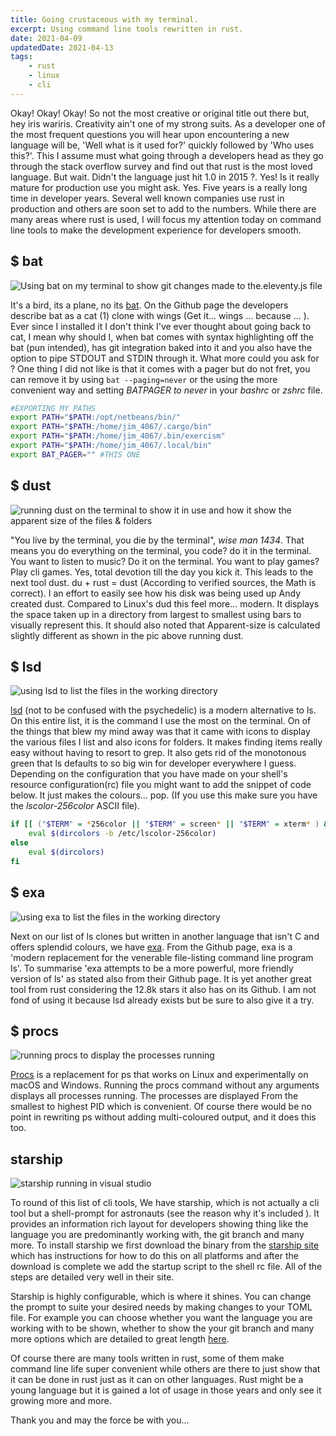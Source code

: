 ```yaml
---
title: Going crustaceous with my terminal.
excerpt: Using command line tools rewritten in rust.
date: 2021-04-09
updatedDate: 2021-04-13
tags:
    - rust
    - linux
    - cli
---
```


Okay! Okay! Okay! So not the most creative or original title out there but, hey iris wariris. Creativity ain't one of my strong suits. As a developer one of the most frequent questions you will hear upon encountering a new language will be, 'Well what is it used for?' quickly followed by 'Who uses this?'. This I assume must what going through a developers head as they go through the stack overflow survey and find out that rust is the most loved language. But wait. Didn't the language just hit 1.0 in 2015 ?. Yes! Is it really mature for production use you might ask. Yes. Five years is a really long time in developer years. Several well known companies use rust in production and others are soon set to add to the numbers. While there are many areas where rust is used, I will focus my attention today on command line tools to make the development experience for developers smooth.
<!-- more -->
## $ bat

![Using bat on my terminal to show git changes made to the.eleventy.js file](/going-crustaceous/bat-in-action.png)

<!-- ![Photograph of Dio.](/11r/uploads/bat-in-action.png 'Holy Diver') -->

It's a bird, its a plane, no its [bat](https://github.com/sharkdp/bat). On the Github page the developers describe bat as a cat (1) clone with wings (Get it... wings ... because ... ). Ever since I installed it I don't think I've ever thought about going back to cat, I mean why should I, when bat comes with syntax highlighting off the bat (pun intended), has git integration baked into it and you also have the option to pipe STDOUT and STDIN through it. What more could you ask for ? One thing I did not like is that it comes with a pager but do not fret, you can remove it by using `bat --paging=never` or the using the more convenient way and setting _BATPAGER to never_ in your _bashrc_ or _zshrc_ file.

```bash
#EXPORTING MY PATHS
export PATH="$PATH:/opt/netbeans/bin/"
export PATH="$PATH:/home/jim_4067/.cargo/bin"
export PATH="$PATH:/home/jim_4067/.bin/exercism"
export PATH="$PATH:/home/jim_4067/.local/bin"
export BAT_PAGER="" #THIS ONE
```

## $ dust

![running dust on the terminal to show it in use and how it show the apparent size of the files & folders](/going-crustaceous/dust-in-action.png)

"You live by the terminal, you die by the terminal", _wise man 1434_. That means you do everything on the terminal, you code? do it in the terminal. You want to listen to music? Do it on the terminal. You want to play games? Play cli games. Yes, total devotion till the day you kick it. This leads to the next tool dust. du + rust = dust (According to verified sources, the Math is correct). I an effort to easily see how his disk was being used up Andy created dust. Compared to Linux's dud this feel more... modern. It displays the space taken up in a directory from largest to smallest using bars to visually represent this. It should also noted that Apparent-size is calculated slightly different as shown in the pic above running dust.

## $ lsd

![using lsd to list the files in the working directory](/going-crustaceous/lsd-in-action.png)

[lsd](https://github.com/Peltoche/lsd) (not to be confused with the psychedelic) is a modern alternative to ls. On this entire list, it is the command I use the most on the terminal. On of the things that blew my mind away was that it came with icons to display the various files I list and also icons for folders. It makes finding items really easy without having to resort to grep. It also gets rid of the monotonous green that ls defaults to so big win for developer everywhere I guess. Depending on the configuration that you have made on your shell's resource configuration(rc) file you might want to add the snippet of code below. It just makes the colours... pop. (If you use this make sure you have the _lscolor-256color_ ASCII file).

```bash
if [[ ("$TERM" = *256color || "$TERM" = screen* || "$TERM" = xterm* ) && -f /etc/lscolor-256color ]]; then
    eval $(dircolors -b /etc/lscolor-256color)
else
    eval $(dircolors)
fi
```

## $ exa

![using exa to list the files in the working directory](/going-crustaceous/exa-in-action.png)

Next on our list of ls clones but written in another language that isn't C and offers splendid colours, we have [exa](https://github.com/ogham/exa). From the Github page, exa is a 'modern replacement for the venerable file-listing command line program ls'. To summarise 'exa attempts to be a more powerful, more friendly version of ls' as stated also from their Github page. It is yet another great tool from rust considering the 12.8k stars it also has on its Github. I am not fond of using it because lsd already exists but be sure to also give it a try.

## $ procs

![running procs to display the processes running](/going-crustaceous/procs-in-action.png)

[Procs](https://github.com/dalance/procs) is a replacement for ps that works on Linux and experimentally on macOS and Windows. Running the procs command without any arguments displays all processes running. The processes are displayed From the smallest to highest PID which is convenient. Of course there would be no point in rewriting ps without adding multi-coloured output, and it does this too.

## starship

![starship running in visual studio](/going-crustaceous/starship-in-action.png)

To round of this list of cli tools, We have starship, which is not actually a cli tool but a shell-prompt for astronauts (see the reason why it's included ). It provides an information rich layout for developers showing thing like the language you are predominantly working with, the git branch and many more. To install starship we first download the binary from the [starship site](https://starship.rs/) which has instructions for how to do this on all platforms and after the download is complete we add the startup script to the shell rc file. All of the steps are detailed very well in their site.

Starship is highly configurable, which is where it shines. You can change the prompt to suite your desired needs by making changes to your TOML file. For example you can choose whether you want the language you are working with to be shown, whether to show the your git branch and many more options which are detailed to great length [here](https://starship.rs/config/#prompt).

Of course there are many tools written in rust, some of them make command line life super convenient while others are there to just show that it can be done in rust just as it can on other languages. Rust might be a young language but it is gained a lot of usage in those years and only see it growing more and more.

Thank you and may the force be with you...
